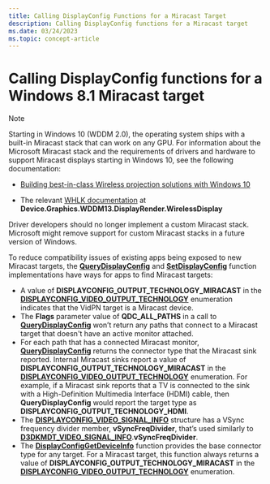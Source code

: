 ```yaml
---
title: Calling DisplayConfig Functions for a Miracast Target
description: Calling DisplayConfig functions for a Miracast target
ms.date: 03/24/2023
ms.topic: concept-article
---
```


# Calling DisplayConfig functions for a Windows 8.1 Miracast target

> [!NOTE]
> Starting in Windows 10 (WDDM 2.0), the operating system ships with a built-in Miracast stack that can work on any GPU. For information about the Microsoft Miracast stack and the requirements of drivers and hardware to support Miracast displays starting in Windows 10, see the following documentation:
>
> * [Building best-in-class Wireless projection solutions with Windows 10](/windows-hardware/design/device-experiences/wireless-projection)
>
> * The relevant [WHLK documentation](/windows-hardware/test/hlk/windows-hardware-lab-kit) at **Device.Graphics.WDDM13.DisplayRender.WirelessDisplay**
>
> Driver developers should no longer implement a custom Miracast stack. Microsoft might remove support for custom Miracast stacks in a future version of Windows.

To reduce compatibility issues of existing apps being exposed to new Miracast targets, the [**QueryDisplayConfig**](/windows/win32/api/winuser/nf-winuser-querydisplayconfig) and [**SetDisplayConfig**](/windows/win32/api/winuser/nf-winuser-setdisplayconfig) function implementations have ways for apps to find Miracast targets:

* A value of **DISPLAYCONFIG_OUTPUT_TECHNOLOGY_MIRACAST** in the [**DISPLAYCONFIG_VIDEO_OUTPUT_TECHNOLOGY**](/windows/win32/api/wingdi/ne-wingdi-displayconfig_video_output_technology) enumeration indicates that the VidPN target is a Miracast device.
* The **Flags** parameter value of **QDC_ALL_PATHS** in a call to [**QueryDisplayConfig**](/windows/win32/api/winuser/nf-winuser-querydisplayconfig) won’t return any paths that connect to a Miracast target that doesn't have an active monitor attached.
* For each path that has a connected Miracast monitor, [**QueryDisplayConfig**](/windows/win32/api/winuser/nf-winuser-querydisplayconfig) returns the connector type that the Miracast sink reported. Internal Miracast sinks report a value of **DISPLAYCONFIG_OUTPUT_TECHNOLOGY_MIRACAST** in the [**DISPLAYCONFIG_VIDEO_OUTPUT_TECHNOLOGY**](/windows/win32/api/wingdi/ne-wingdi-displayconfig_video_output_technology) enumeration. For example, if a Miracast sink reports that a TV is connected to the sink with a High-Definition Multimedia Interface (HDMI) cable, then **QueryDisplayConfig** would report the target type as **DISPLAYCONFIG_OUTPUT_TECHNOLOGY_HDMI**.
* The [**DISPLAYCONFIG_VIDEO_SIGNAL_INFO**](/windows/win32/api/wingdi/ns-wingdi-displayconfig_video_signal_info) structure has a VSync frequency divider member, **vSyncFreqDivider**, that’s used similarly to [**D3DKMDT_VIDEO_SIGNAL_INFO**](/windows-hardware/drivers/ddi/d3dkmdt/ns-d3dkmdt-_d3dkmdt_video_signal_info).**vSyncFreqDivider**.
* The [**DisplayConfigGetDeviceInfo**](/windows/win32/api/winuser/nf-winuser-displayconfiggetdeviceinfo) function provides the base connector type for any target. For a Miracast target, this function always returns a value of **DISPLAYCONFIG_OUTPUT_TECHNOLOGY_MIRACAST** in the [**DISPLAYCONFIG_VIDEO_OUTPUT_TECHNOLOGY**](/windows/win32/api/wingdi/ne-wingdi-displayconfig_video_output_technology) enumeration.
